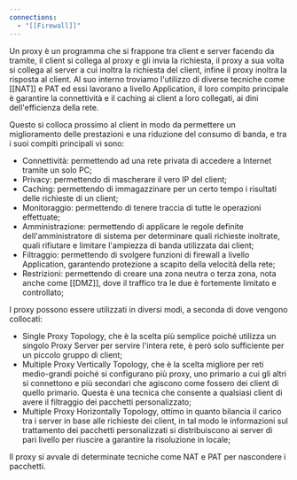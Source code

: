 ```yaml
---
connections:
  - "[[Firewall]]"
---
```

Un proxy è un programma che si frappone tra client e server facendo da tramite, il client si collega al proxy e gli invia la richiesta, il proxy a sua volta si collega al server a cui inoltra la richiesta del client, infine il proxy inoltra la risposta al client. Al suo interno troviamo l'utilizzo di diverse tecniche come [[NAT]] e PAT ed essi lavorano a livello Application, il loro compito principale è garantire la connettività e il caching ai client a loro collegati, ai dini dell'efficienza della rete. 

Questo si colloca prossimo al client in modo da permettere un miglioramento delle prestazioni e una riduzione del consumo di banda, e tra i suoi compiti principali vi sono:
- Connettività: permettendo ad una rete privata di accedere a Internet tramite un solo PC;
- Privacy: permettendo di mascherare il vero IP del client;
- Caching: permettendo di immagazzinare per un certo tempo i risultati delle richieste di un client;
- Monitoraggio: permettendo di tenere traccia di tutte le operazioni effettuate; 
- Amministrazione: permettendo di applicare le regole definite dell'amministratore di sistema per determinare quali richieste inoltrate, quali rifiutare e limitare l'ampiezza di banda utilizzata dai client;
- Filtraggio: permettendo di svolgere funzioni di firewall a livello Application, garantendo protezione a scapito della velocità della rete;
- Restrizioni: permettendo di creare una zona neutra o terza zona, nota anche come [[DMZ]], dove il traffico tra le due è fortemente limitato e controllato;

I proxy possono essere utilizzati in diversi modi, a seconda di dove vengono collocati:
- Single Proxy Topology, che è la scelta più semplice poiché utilizza un singolo Proxy Server per servire l'intera rete, è però solo sufficiente per un piccolo gruppo di client;
- Multiple Proxy Vertically Topology, che è la scelta migliore per reti medio-grandi poiché si configurano più proxy, uno primario a cui gli altri si connettono e più secondari che agiscono come fossero dei client di quello primario. Questa è una tecnica che consente a qualsiasi client di avere il filtraggio dei pacchetti personalizzato;
- Multiple Proxy Horizontally Topology, ottimo in quanto bilancia il carico tra i server in base alle richieste dei client, in tal modo le informazioni sul trattamento dei pacchetti personalizzati si distribuiscono ai server di pari livello per riuscire a garantire la risoluzione in locale;

Il proxy si avvale di determinate tecniche come NAT e PAT per nascondere i pacchetti.